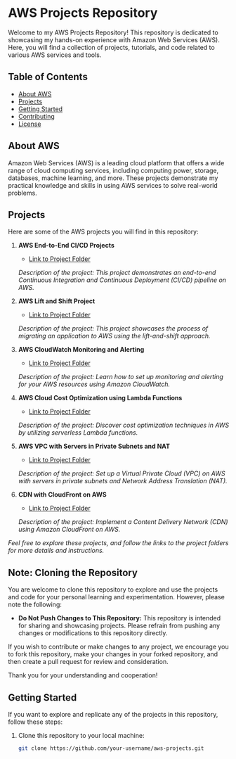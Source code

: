 # AWS Projects Repository

Welcome to my AWS Projects Repository! This repository is dedicated to showcasing my hands-on experience with Amazon Web Services (AWS). Here, you will find a collection of projects, tutorials, and code related to various AWS services and tools.

## Table of Contents

- [About AWS](#about-aws)
- [Projects](#projects)
- [Getting Started](#getting-started)
- [Contributing](#contributing)
- [License](#license)

## About AWS

Amazon Web Services (AWS) is a leading cloud platform that offers a wide range of cloud computing services, including computing power, storage, databases, machine learning, and more. These projects demonstrate my practical knowledge and skills in using AWS services to solve real-world problems.

## Projects

Here are some of the AWS projects you will find in this repository:

1. **AWS End-to-End CI/CD Projects**

   - [Link to Project Folder](/AWS-End-To-End-CICD-Projects)

   _Description of the project: This project demonstrates an end-to-end Continuous Integration and Continuous Deployment (CI/CD) pipeline on AWS._

2. **AWS Lift and Shift Project**

   - [Link to Project Folder](/AWS-LIFT-AND-SHIFT-PROJECT)

   _Description of the project: This project showcases the process of migrating an application to AWS using the lift-and-shift approach._

3. **AWS CloudWatch Monitoring and Alerting**

   - [Link to Project Folder](/AWS_CloudWatch_Monitoring_Alerting)

   _Description of the project: Learn how to set up monitoring and alerting for your AWS resources using Amazon CloudWatch._

4. **AWS Cloud Cost Optimization using Lambda Functions**

   - [Link to Project Folder](/AWS_Cloud_Cost_Optimization_using_lambda_functions)

   _Description of the project: Discover cost optimization techniques in AWS by utilizing serverless Lambda functions._

5. **AWS VPC with Servers in Private Subnets and NAT**

   - [Link to Project Folder](/AWS_VPC_with_servers_in_private_subnets_NAT)

   _Description of the project: Set up a Virtual Private Cloud (VPC) on AWS with servers in private subnets and Network Address Translation (NAT)._

6. **CDN with CloudFront on AWS**

   - [Link to Project Folder](/CDN_CloudFront_on_AWS)

   _Description of the project: Implement a Content Delivery Network (CDN) using Amazon CloudFront on AWS._

_Feel free to explore these projects, and follow the links to the project folders for more details and instructions._

## Note: Cloning the Repository

You are welcome to clone this repository to explore and use the projects and code for your personal learning and experimentation. However, please note the following:

- **Do Not Push Changes to This Repository:** This repository is intended for sharing and showcasing projects. Please refrain from pushing any changes or modifications to this repository directly.

If you wish to contribute or make changes to any project, we encourage you to fork this repository, make your changes in your forked repository, and then create a pull request for review and consideration.

Thank you for your understanding and cooperation!


## Getting Started

If you want to explore and replicate any of the projects in this repository, follow these steps:

1. Clone this repository to your local machine:

   ```bash
   git clone https://github.com/your-username/aws-projects.git
